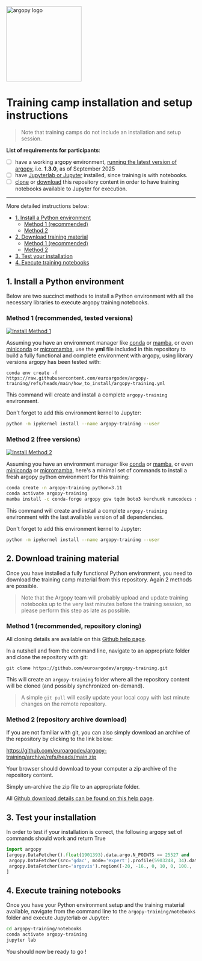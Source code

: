 <img src="https://raw.githubusercontent.com/euroargodev/argopy/master/docs/_static/argopy_logo_long.png" alt="argopy logo" width="200"/>

# Training camp installation and setup instructions

> Note that training camps do not include an installation and setup session. 

**List of requirements for participants**:
- [ ] have a working argopy environment, [running the latest version of argopy](https://argopy.readthedocs.io/en/v1.3.0/install.html), i.e. **1.3.0**, as of September 2025
- [ ] have [Jupyterlab or Jupyter](https://jupyter.org/install) installed, since training is with notebooks.
- [ ] [clone](https://docs.github.com/en/repositories/creating-and-managing-repositories/cloning-a-repository#cloning-a-repository) or [download](https://docs.github.com/en/repositories/working-with-files/using-files/downloading-source-code-archives#downloading-source-code-archives) this repository content in order to have training notebooks available to Jupyter for execution. 

***

More detailed instructions below:
<!-- TOC start -->
* [1. Install a Python environment](#1-install-a-python-environment)
   + [Method 1 (recommended)](#method-1-recommended-tested-versions)
   + [Method 2](#method-2-free-versions)
* [2. Download training material ](#2-download-training-material)
   + [Method 1 (recommended)](#method-1-recommended-repository-cloning)
   + [Method 2](#method-2-repository-archive-download)
* [3. Test your installation](#3-test-your-installation)
* [4. Execute training notebooks](#4-execute-training-notebooks)
<!-- TOC end --> 

## 1. Install a Python environment

Below are two succinct methods to install a Python environment with all the necessary libraries to execute argopy training notebooks.

### Method 1 (recommended, tested versions)
[![Install Method 1](https://github.com/euroargodev/argopy-training/actions/workflows/check_install.yml/badge.svg?branch=main)](https://github.com/euroargodev/argopy-training/actions/workflows/check_install.yml)

Assuming you have an environment manager like [conda](https://docs.conda.io/projects/conda/en/latest/user-guide/install/index.html#regular-installation) or [mamba](https://mamba.readthedocs.io/en/latest/installation/mamba-installation.html), or even [miniconda](https://www.anaconda.com/docs/getting-started/miniconda/install#quickstart-install-instructions) or [micromamba](https://mamba.readthedocs.io/en/latest/installation/micromamba-installation.html), use the **yml** file included in this repository to build a fully functional and complete environment with argopy, using library versions argopy has been tested with: 
```
conda env create -f https://raw.githubusercontent.com/euroargodev/argopy-training/refs/heads/main/how_to_install/argopy-training.yml
```
This command will create and install a complete `argopy-training` environment.

Don't forget to add this environment kernel to Jupyter:
```bash
python -m ipykernel install --name argopy-training --user
```

### Method 2 (free versions)
[![Install Method 2](https://github.com/euroargodev/argopy-training/actions/workflows/check_install_upstream.yml/badge.svg)](https://github.com/euroargodev/argopy-training/actions/workflows/check_install_upstream.yml)

Assuming you have an environment manager like [conda](https://docs.conda.io/projects/conda/en/latest/user-guide/install/index.html#regular-installation) or [mamba](https://mamba.readthedocs.io/en/latest/installation/mamba-installation.html), or even [miniconda](https://www.anaconda.com/docs/getting-started/miniconda/install#quickstart-install-instructions) or [micromamba](https://mamba.readthedocs.io/en/latest/installation/micromamba-installation.html), here's a minimal set of commands to install a fresh argopy python environment for this training:
```bash
conda create -n argopy-training python=3.11
conda activate argopy-training
mamba install -c conda-forge argopy gsw tqdm boto3 kerchunk numcodecs s3fs zarr dask distributed pyarrow ipython cartopy jupyterlab jupyterlab-git ipykernel ipywidgets matplotlib pyproj seaborn
```
This command will create and install a complete `argopy-training` environment with the last available version of all dependencies.

Don't forget to add this environment kernel to Jupyter:
```bash
python -m ipykernel install --name argopy-training --user
```
  
## 2. Download training material 

Once you have installed a fully functional Python environment, you need to download the training camp material from this repository. Again 2 methods are possible.

> Note that the Argopy team will probably upload and update training notebooks up to the very last minutes before the training session, so please perform this step as late as possible.

### Method 1 (recommended, repository cloning)

All cloning details are available on this [Github help page](https://docs.github.com/en/repositories/creating-and-managing-repositories/cloning-a-repository#cloning-a-repository).

In a nutshell and from the command line, navigate to an appropriate folder and clone the repository with git:
```
git clone https://github.com/euroargodev/argopy-training.git
```
This will create an `argopy-training` folder where all the repository content will be cloned (and possibly synchronized on-demand).

> A simple `git pull` will easily update your local copy with last minute changes on the remote repository.

### Method 2 (repository archive download)

If you are not familiar with git, you can also simply download an archive of the repository by clicking to the link below:

https://github.com/euroargodev/argopy-training/archive/refs/heads/main.zip

Your browser should download to your computer a zip archive of the repository content.

Simply un-archive the zip file to an appropriate folder.

All [Github download details can be found on this help page](https://docs.github.com/en/repositories/working-with-files/using-files/downloading-source-code-archives#downloading-source-code-archives).

## 3. Test your installation

In order to test if your installation is correct, the following argopy set of commands should work and return True

```python
import argopy
[argopy.DataFetcher().float(1901393).data.argo.N_POINTS == 25527 and
 argopy.DataFetcher(src='gdac', mode='expert').profile(5903248, 34).data.argo.N_POINTS == 70 and
 argopy.DataFetcher(src='argovis').region([-20, -16., 0, 10, 0, 100., '20250801','20250901']).data.argo.N_LEVELS == 172
]
```

## 4. Execute training notebooks

Once you have your Python environment setup and the training material available, navigate from the command line to the `argopy-training/notebooks` folder and execute Jupyterlab or Jupyter:
```bash
cd argopy-training/notebooks
conda activate argopy-training
jupyter lab
```

You should now be ready to go !

